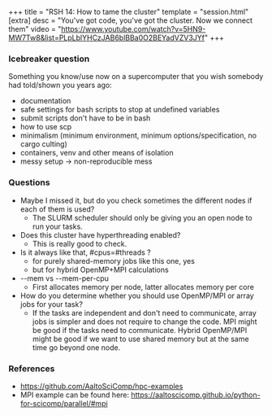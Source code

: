 +++
title = "RSH 14: How to tame the cluster"
template = "session.html"
[extra]
desc = "You've got code, you've got the cluster.  Now we connect them"
video = "https://www.youtube.com/watch?v=5HN9-MW7Tw8&list=PLpLblYHCzJAB6blBBa0O2BEYadVZV3JYf"
+++

### Icebreaker question

Something you know/use now on a supercomputer that you wish somebody had told/shown you years ago:
- documentation
- safe settings for bash scripts to stop at undefined variables
- submit scripts don't have to be in bash
- how to use scp
- minimalism (minimum environment, minimum options/specification, no cargo culting)
- containers, venv and other means of isolation
- messy setup -> non-reproducible mess


### Questions

- Maybe I missed it, but do you check sometimes the different nodes if each of them is used?
  - The SLURM scheduler should only be giving you an open node to run your tasks.
- Does this cluster have hyperthreading enabled?
  - This is really good to check.
- Is it always like that, #cpus=#threads ?
  - for purely shared-memory jobs like this one, yes
  - but for hybrid OpenMP+MPI calculations
- --mem vs --mem-per-cpu
  - First allocates memory per node, latter allocates memory per core
- How do you determine whether you should use OpenMP/MPI or array jobs for your task?
  - If the tasks are independent and don't need to communicate, array jobs is simpler and does not require to change the code. MPI might be good if the tasks need to communicate. Hybrid OpenMP/MPI might be good if we want to use shared memory but at the same time go beyond one node.


### References

- https://github.com/AaltoSciComp/hpc-examples
- MPI example can be found here: https://aaltoscicomp.github.io/python-for-scicomp/parallel/#mpi
